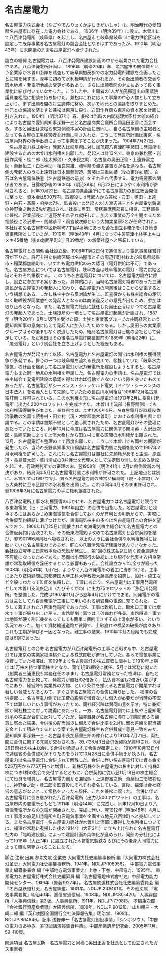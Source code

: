 # 名古屋電力

名古屋電力株式会社（なごやでんりょくかぶしきがいしゃ）は、明治時代の愛知県名古屋市に存在した電力会社である。
1906年（明治39年）に設立。木曽川にて八百津発電所（岐阜県）を起工し、名古屋市と岐阜県岐阜市に電力供給区域を設定して既存事業者名古屋電灯の競合会社となるはずであったが、1910年（明治43年）に未開業のまま名古屋電灯へ合併された。

設立の経緯
名古屋電力は、八百津発電所建設計画の中から起業された電力会社である。八百津発電所計画は、1896年（明治29年）春、名古屋市の関信賢という企業家が木曽川沿岸を踏査して岐阜県加茂郡での水力発電所建設を企画したことに端を発する。翌年に初めて水利権申請が行われるが、その後出願者の交替や取水地点・発電所地点の変更が多数あり、さらに出願者間の対立もあって長く事業化に結び付いていなかった。こうした中、出願者の1人が加茂郡選出の衆議院議員兼松煕に相談を持ち掛けた。兼松はこれに応えて事業の中心人物として立ち上がり、まず出願者間の対立調停に努め、次いで地元との協議を取りまとめた。
地元との協議を済ますと兼松は東京に戻り、岩田作兵衛ら東京の資本家を計画に引き入れた。1904年（明治37年）春、兼松は当時の内閣総理大臣桂太郎の紹介により名古屋で愛知県知事深野一三と名古屋商業会議所会頭奥田正香に面会する。すると奥田は兼松ら東京側資本家の計画に賛同し、自ら名古屋側の主唱者となって名古屋の工場経営者を計画に引き入れた。こうして発電所計画は東京・名古屋両財界の折半出資によって事業化することが決まった。
1904年7月27日、「名古屋電力株式会社」発起人は岐阜県に対し加茂郡八百津町字諸田に発電所を建設するための木曽川水利権を出願した。発起人は計13名で、東京の兼松煕・岩田作兵衛・桂二郎（桂太郎弟）・久米民之助、名古屋の奥田正香・上遠野富之助・斎藤恒三・白石半助・相良常雄、岐阜県の渡辺甚吉らが名を連ねる。名古屋側の発起人のうち上遠野は日本車輌製造、斎藤は三重紡績（後の東洋紡績）、白石は名古屋電気鉄道（名古屋鉄道の前身）をそれぞれ代表する、電力需要家の関係者である。日露戦争後の1906年（明治39年）6月23日にようやく水利権が許可されると、同年10月22日、名古屋商業会議所にて名古屋電力の創立総会開催に至った。資本金は500万円。取締役には発起人から兼松・岩田・奥田・上遠野・白石・斎藤・相良の7名、監査役には発起人の1人渡辺甚吉と名古屋電気鉄道の神野金之助の2名が選出され、社長に奥田、常務兼庶務部長に相良、工務部長に兼松、営業部長に上遠野がそれぞれ就任した。加えて事業の万全を期するため相談役に渋沢栄一・馬越恭平・雨宮敬次郎という大物実業家3名が任命された。
本社は初め名古屋市中区新柳町7丁目4番地にあった会社創立事務所を引き続き仮事務所としていたが、1910年（明治43年）4月になって中区前津小林字上キロメキ45番地（後の南武平町3丁目39番地）の新築社屋へと移転している。

名古屋電灯との関係
会社設立後、1906年11月2日付で逓信省より電気事業経営許可が下りた。許可を得た供給区域は名古屋市とその周辺11町村および岐阜県岐阜市・稲葉郡加納町で、いずれも電力供給のみの認可（電灯供給は不可）であった。名古屋方面については名古屋電灯、岐阜方面は岐阜電気の電灯・電力供給区域とそれぞれ重複する。
このうち名古屋電灯については、名古屋電力設立に際し、設立に参加する案があった。具体的には、当時名古屋電灯常務であった三浦恵民が名古屋電力の発起人に加わり、名古屋電力の開業後はここから受電するという構想である。しかし株主中から反対論が生じ、監査役からも株主総会の承諾なく取締役が同業他社の発起人となるのは商法違反との意見が出たため、参加は取り止めとなった。また、名古屋電力社長に就任した奥田正香はかつて名古屋電灯の発起人であった。士族授産の一環として名古屋電灯起業が計画され、1887年（明治20年）9月に認可を受けた際、士族と実業家グループの共同経営という愛知県知事の意向に応えて発起人に加入したためである。しかし奥田らの実業家グループはその後まもなく脱退したため、結局名古屋電灯は士族の会社として発足している。ただ奥田はその後名古屋電灯開業直前の1889年（明治22年）に、「尾張電灯」という別会社を立ち上げようとした経歴もある。

名古屋電力が発起されて以降、名古屋電力と名古屋電灯の間では水利権の獲得競争が多発する。舞台の一つは岐阜県を流れる長良川で、頓挫していた「岐阜水力電気」の計画を継承して名古屋電灯が水力発電所を建設しようとすると、名古屋電力もまた同一地点の水利権を申請した。名古屋電力の申請は、名古屋電灯では株主総会で発電所建設の承認を得なければ行動できないという隙を突いたものであったが、名古屋電灯がシーメンス・シュッケルト電気（ドイツ・シーメンスの日本法人）を名義人として先願していたため長良川水利権は1906年12月名古屋電灯側に許可されている。この水利権を元に名古屋電灯は1910年2月に長良川発電所（出力4,200キロワット）を完成させた。
木曽川上流部（長野県側）でも水利権獲得競争が生じた。長野県では、まず1906年9月、名古屋電灯が取締役佐治儀助の名義で読書村・田立村（現・木曽郡南木曽町）における水利権を県に申請する。この申請は書類不備として差し戻されたため、名古屋電灯がその整理にあたっていたところ、同年10月に今度は名古屋電力に関係する関清英・大沢辰次郎・島崎広助によって上流大桑村から田立村に至る区間の水利権が出願された。12月、名古屋電灯も整理の上で再度出願した。こうして木曽川でも両社の競願が発生したが、当時の長野県知事大山綱昌は名古屋電力側に先願を認めて1907年2月水利権を許可した。これに対し名古屋電灯は自社に先願権があると主張、原嘉道・長島鷲太郎・藍川清成の3弁護士を代理人として決定取り消しを求める訴訟を起こす。行政裁判所での審理の末、翌1908年（明治41年）2月に県側敗訴の判決があり、結局同年5月に名古屋電灯側に水利権が許可された。
上記地点とは別に、木曽川では1907年1月、関ら名古屋電力側の陣営が福島町（現・木曽町）から大桑村に至る区間での水利権を出願した。これは同年4月そのまま許可され、翌1908年3月に名古屋電力の手に権利譲渡された。

八百津発電所工事
水利権獲得のほかにも、名古屋電力では名古屋電灯と競合する東海電気（旧・三河電力、1901年設立）の合併を目指した。名古屋電灯と競争するにはあらかじめ東海電気を合併しておくのが有利との判断からで、実際に合併仮契約締結に漕ぎつけたが、東海電気株主の多くは名古屋電灯との合併を望んでおり、1906年11月25日に開催された東海電気株主総会にて名古屋電力との合併仮契約は否決された。その後東海電気は改めて名古屋電灯と合併契約を結び、翌1907年6月同社へ吸収された。
以上のように会社合併や水利権獲得には動いていた名古屋電力であるが、肝心の八百津発電所建設は進んでいなかった。会社設立翌年に日露戦争後の恐慌が発生し、第1回の株式払込に続く資金調達が不可能になったためである。恐慌は小栗銀行の破綻により銀行を代表する相良常雄が常務取締役を辞任するという影響もあった。会社設立から1年余りが経った1908年（明治41年）1月7日、ようやく八百津発電所の着工に漕ぎつける。工事にあたり技術顧問に京都帝国大学工科大学教授大藤高彦を招聘し、設計・施工など全般にわたって監督を依頼した。
工事にあたり、名古屋電力は工事用発電所として木曽川支流旅足川（たびそくがわ）に出力75キロワットの「旅足川発電所」を整備した。完成は1907年11月から翌年4月にかけてである。同発電所の電力は主として八百津発電所工事にて用いられる削岩機の電源に充てられた。
こうして着工された八百津発電所であったが、工事は難航した。取水口工事では増水で工事が振り出しに戻る、水路開削工事では土砂崩れが多発、水路隧道工事では地質が硬く削岩機をもってしても簡単に掘削できずその上湧水が多い、という状況であった。加えて資材輸送道路が貧弱で、土砂崩れや橋梁の破損が度々ありこれも工期が伸びる一因となった。難工事の結果、1910年10月の段階でも完成度は8割であった。

名古屋電灯との合併
名古屋電力が八百津発電所の工事に苦戦する中、名古屋電灯では東京の実業家福澤桃介による株式買収が進行していた。各地で電気事業に投資していた福澤は、1909年より名古屋電灯の株式買収に着手して1910年上期には1万株を持つ筆頭株主となり、同年1月取締役に就任、5月には常務に就いた（創業者三浦恵民も常務在任のまま）。名古屋電灯常務となった福澤は、自社と名古屋電力を比較して、発電力が自社の2倍近く、払込資本金も2倍近い差がすでにあり、経営陣も実業界の大物、という条件を揃える名古屋電力が開業すれば著しい脅威となるとみて、すぐさま名古屋電力の合併に乗り出した。
福澤の合併提起に、名古屋電力側では工費の膨張で増資ないし借入が必要だが当時の不況下では難しいという事情があったため、同社経営陣は賛同の意を示す。特に兼松煕が同社株主に対して説得にあたった。一方、名古屋電灯側では士族や旧愛知電灯系の株主が合併に反対していたが、福澤自身が名古屋に滞在し2週間彼らの翻意に努めた結果、合併後の配当減少に備えて合併比率を2対1に留め差額を配当補充金として積み立てるという案で名古屋電灯株主も合併賛成で意見一致をみた。愛知県知事深野一三・名古屋市長加藤重三郎の仲介により1910年7月21日、両社間に合併に関する覚書が交わされる。次いで8月3日合併仮契約が調印され、8月26日両社の株主総会にて合併が承認されて合併が確定した。
1910年10月13日付で逓信省の合併認可が下りたのをうけて10月28日に合併手続きが執られ、名古屋電力は名古屋電灯に合併されて解散した。合併に伴い名古屋電灯では資本金を525万円から775万円へと増資し、新株5万株を名古屋電力の株主に対して持株2株につき1株の割合で交付するとともに、合併契約に従い翌11月18日の株主総会にて役員を増員し、名古屋電力側から兼松煕・上遠野富之助・斎藤恒三を取締役に、神野金之助・桂二郎を監査役にそれぞれ指名している。直後、福澤は会社経営の意志がないとして常務をいったん辞任、これを兼松に譲った。
合併に伴い名古屋電灯に引き継がれた八百津発電所（出力7,500キロワット）の工事は、名古屋市内の変電所ともども1911年（明治44年）に完成し、同年12月10日より八百津発電所からの送電が開始された。完成に伴い、翌1912年（明治45年）4月には工事用の旅足川発電所を町営電気事業を企画する地元八百津町へと売却している。また名古屋電灯・名古屋電力両社が木曽川上流部に獲得した水利権については、福澤が常務に復帰した後の1914年（大正3年）に立ち上げられた名古屋電灯社内の「臨時建設部」によって建設計画の具体化が進められ、同部の分社化によって1918年（大正7年）に設立された木曽電気製鉄ならびにその後身大同電力によって順次開発されることになる。

脚注
注釈
出典
参考文献
企業史
大同電力社史編纂事務所 編『大同電力株式会社沿革史』大同電力社史編纂事務所、1941年。NDLJP:1059562。 
中部電力電気事業史編纂委員会 編『中部地方電気事業史』上巻・下巻、中部電力、1995年。 
東邦電力名古屋電灯株式会社史編纂員 編『名古屋電燈株式會社史』中部電力能力開発センター、1989年（原著1927年）。 
名古屋鉄道株式会社社史編纂委員会 編『名古屋鉄道社史』名古屋鉄道、1961年。NDLJP:2494613。 
その他文献
『電気事業要覧』明治40年、逓信省通信局、1908年。NDLJP:805420。 
人事興信所『人事興信録』第3版、人事興信所、1911年。NDLJP:779813。 
孝橋亀次郎『会社銀行資産負債録』大阪興信所、1909年。NDLJP:901210。 
山川朝三・大崎二郎 編『英和対照全国銀行会社決算報告集』明治堂、1909年。NDLJP:804846。 
記事
浅野伸一「名古屋電灯創設事情」『シンポジウム「中部の電力のあゆみ」第13回講演報告資料集』、中部産業遺産研究会、2005年11月、59-110頁。

関連項目
名古屋瓦斯 - 名古屋電力と同様に奥田正香を社長として設立されたガス事業者